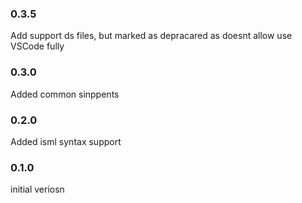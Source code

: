 
### 0.3.5

Add support ds files, but marked as depracared as doesnt allow use VSCode fully

### 0.3.0

Added common sinppents

### 0.2.0

Added isml syntax support

### 0.1.0

initial veriosn
